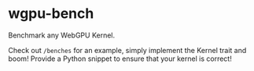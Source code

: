 # wgpu-bench

Benchmark any WebGPU Kernel.

Check out `/benches` for an example, simply implement the Kernel trait and boom!
Provide a Python snippet to ensure that your kernel is correct!
